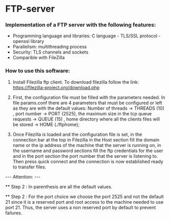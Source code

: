 # FTP-server

### Implementation of a FTP server with the following features:
+ Programming language and libraries: C language - TLS/SSL protocol - openssl library
+ Parallelism: multithreading process
+ Security: TLS channels and sockets
+ Comparible with FileZilla 

### How to use this software:
1. Install Filezilla ftp client.
To download filezilla follow the link: https://filezilla-project.org/download.php

2. First, the configuration file must be filled with the parameters needed.
In file params.conf there are 4 parameters that must be configured or left 
as they are with the default values: Number of threads -> THREADS (10) , 
port number -> PORT (2525), the maximum size in the tcp queue requests ->
QUEUE (15) , home directory where all the clients files will be stored ->
HOME (./ftphome);

3. Once Filezilla is loaded and the configuration file is set, in the connection bar
at the top in Filezilla in the Host section fill the domain name or the ip address 
of the machine that the server is running on, in the username and password sections
fill the ftp credentials for the user and in the port section the port number that 
the server is listening to. Then press quick connect and the connection is now 
established ready to transfer files.



--- Attention: ---

** Step 2 : In parenthesis are all the default values.

** Step 2 : For the port choice we choose the port 2525 and not the default 21  since it is a reserved port and root access to the machine needed to use port  21. Thus, the server uses a non reserved port by default to prevent failures.
